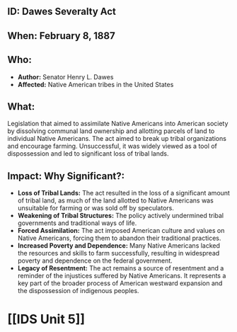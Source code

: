 ## ID: Dawes Severalty Act

## When: February 8, 1887

## Who:
* **Author:** Senator Henry L. Dawes
* **Affected:** Native American tribes in the United States

## What:
Legislation that aimed to assimilate Native Americans into American society by dissolving communal land ownership and allotting parcels of land to individual Native Americans.  The act aimed to break up tribal organizations and encourage farming.  Unsuccessful, it was widely viewed as a tool of dispossession and led to significant loss of tribal lands.

## Impact: Why Significant?:
* **Loss of Tribal Lands:** The act resulted in the loss of a significant amount of tribal land, as much of the land allotted to Native Americans was unsuitable for farming or was sold off by speculators.
* **Weakening of Tribal Structures:** The policy actively undermined tribal governments and traditional ways of life.
* **Forced Assimilation:**  The act imposed American culture and values on Native Americans, forcing them to abandon their traditional practices.
* **Increased Poverty and Dependence:** Many Native Americans lacked the resources and skills to farm successfully, resulting in widespread poverty and dependence on the federal government.
* **Legacy of Resentment:** The act remains a source of resentment and a reminder of the injustices suffered by Native Americans.  It represents a key part of the broader process of American westward expansion and the dispossession of indigenous peoples.

# [[IDS Unit 5]]